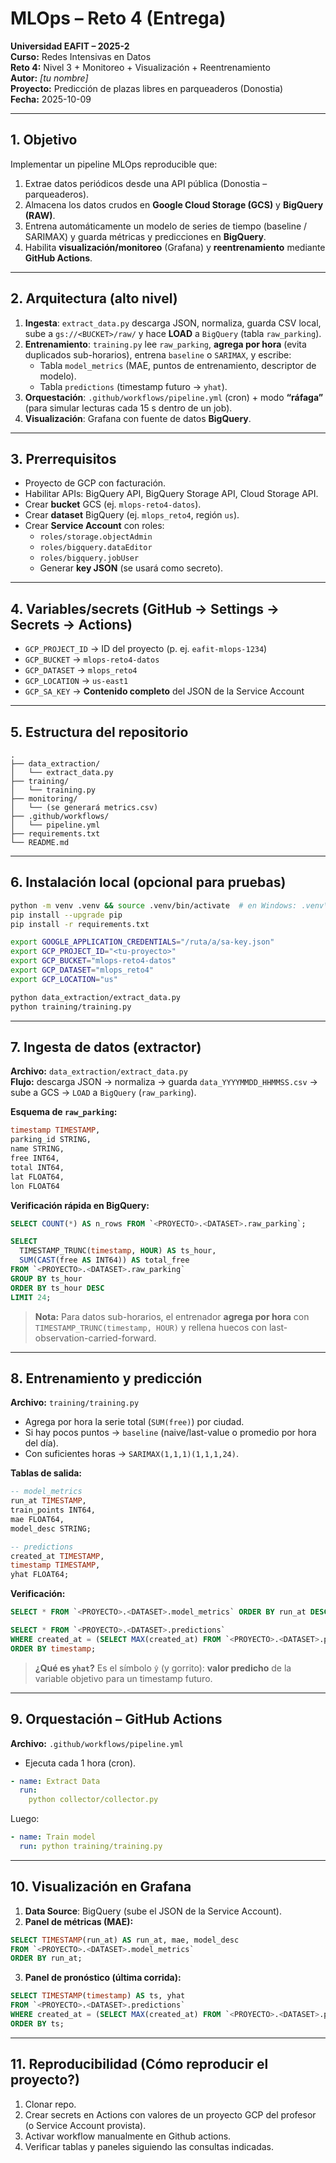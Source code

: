 # MLOps – Reto 4 (Entrega)
**Universidad EAFIT – 2025-2**  
**Curso:** Redes Intensivas en Datos  
**Reto 4:** Nivel 3 + Monitoreo + Visualización + Reentrenamiento  
**Autor:** _[tu nombre]_  
**Proyecto:** Predicción de plazas libres en parqueaderos (Donostia)  
**Fecha:** 2025-10-09

---

## 1. Objetivo
Implementar un pipeline MLOps reproducible que:
1) Extrae datos periódicos desde una API pública (Donostia – parqueaderos).  
2) Almacena los datos crudos en **Google Cloud Storage (GCS)** y **BigQuery (RAW)**.  
3) Entrena automáticamente un modelo de series de tiempo (baseline / SARIMAX) y guarda métricas y predicciones en **BigQuery**.  
4) Habilita **visualización/monitoreo** (Grafana) y **reentrenamiento** mediante **GitHub Actions**.

---

## 2. Arquitectura (alto nivel)
1. **Ingesta**: `extract_data.py` descarga JSON, normaliza, guarda CSV local, sube a `gs://<BUCKET>/raw/` y hace **LOAD** a `BigQuery` (tabla `raw_parking`).  
2. **Entrenamiento**: `training.py` lee `raw_parking`, **agrega por hora** (evita duplicados sub-horarios), entrena `baseline` o `SARIMAX`, y escribe:
   - Tabla `model_metrics` (MAE, puntos de entrenamiento, descriptor de modelo).
   - Tabla `predictions` (timestamp futuro → `yhat`).  
3. **Orquestación**: `.github/workflows/pipeline.yml` (cron) + modo **“ráfaga”** (para simular lecturas cada 15 s dentro de un job).  
4. **Visualización**: Grafana con fuente de datos **BigQuery**.

---

## 3. Prerrequisitos
- Proyecto de GCP con facturación.  
- Habilitar APIs: BigQuery API, BigQuery Storage API, Cloud Storage API.
- Crear **bucket** GCS (ej. `mlops-reto4-datos`).  
- Crear **dataset** BigQuery (ej. `mlops_reto4`, región `us`).  
- Crear **Service Account** con roles:
  - `roles/storage.objectAdmin`
  - `roles/bigquery.dataEditor`
  - `roles/bigquery.jobUser`
  - Generar **key JSON** (se usará como secreto).

---

## 4. Variables/secrets (GitHub → Settings → Secrets → Actions)
- `GCP_PROJECT_ID` → ID del proyecto (p. ej. `eafit-mlops-1234`)  
- `GCP_BUCKET` → `mlops-reto4-datos`  
- `GCP_DATASET` → `mlops_reto4`  
- `GCP_LOCATION` → `us-east1`  
- `GCP_SA_KEY` → **Contenido completo** del JSON de la Service Account  

---

## 5. Estructura del repositorio
```
.
├── data_extraction/
│   └── extract_data.py
├── training/
│   └── training.py
├── monitoring/
│   └── (se generará metrics.csv)
├── .github/workflows/
│   └── pipeline.yml
├── requirements.txt
└── README.md
```

---

## 6. Instalación local (opcional para pruebas)
```bash
python -m venv .venv && source .venv/bin/activate  # en Windows: .venv\Scripts\activate
pip install --upgrade pip
pip install -r requirements.txt

export GOOGLE_APPLICATION_CREDENTIALS="/ruta/a/sa-key.json"
export GCP_PROJECT_ID="<tu-proyecto>"
export GCP_BUCKET="mlops-reto4-datos"
export GCP_DATASET="mlops_reto4"
export GCP_LOCATION="us"

python data_extraction/extract_data.py
python training/training.py
```

---

## 7. Ingesta de datos (extractor)
**Archivo:** `data_extraction/extract_data.py`  
**Flujo:** descarga JSON → normaliza → guarda `data_YYYYMMDD_HHMMSS.csv` → sube a GCS → `LOAD` a `BigQuery` (`raw_parking`).

**Esquema de `raw_parking`:**
```sql
timestamp TIMESTAMP,
parking_id STRING,
name STRING,
free INT64,
total INT64,
lat FLOAT64,
lon FLOAT64
```

**Verificación rápida en BigQuery:**
```sql
SELECT COUNT(*) AS n_rows FROM `<PROYECTO>.<DATASET>.raw_parking`;

SELECT
  TIMESTAMP_TRUNC(timestamp, HOUR) AS ts_hour,
  SUM(CAST(free AS INT64)) AS total_free
FROM `<PROYECTO>.<DATASET>.raw_parking`
GROUP BY ts_hour
ORDER BY ts_hour DESC
LIMIT 24;
```

> **Nota:** Para datos sub-horarios, el entrenador **agrega por hora** con `TIMESTAMP_TRUNC(timestamp, HOUR)` y rellena huecos con last-observation-carried-forward.

---

## 8. Entrenamiento y predicción
**Archivo:** `training/training.py`  
- Agrega por hora la serie total (`SUM(free)`) por ciudad.  
- Si hay pocos puntos → `baseline` (naive/last-value o promedio por hora del día).  
- Con suficientes horas → `SARIMAX(1,1,1)(1,1,1,24)`.

**Tablas de salida:**
```sql
-- model_metrics
run_at TIMESTAMP,
train_points INT64,
mae FLOAT64,
model_desc STRING;

-- predictions
created_at TIMESTAMP,
timestamp TIMESTAMP,
yhat FLOAT64;
```

**Verificación:**
```sql
SELECT * FROM `<PROYECTO>.<DATASET>.model_metrics` ORDER BY run_at DESC LIMIT 10;

SELECT * FROM `<PROYECTO>.<DATASET>.predictions`
WHERE created_at = (SELECT MAX(created_at) FROM `<PROYECTO>.<DATASET>.predictions`)
ORDER BY timestamp;
```

> **¿Qué es `yhat`?** Es el símbolo `ŷ` (y gorrito): **valor predicho** de la variable objetivo para un timestamp futuro.

---

## 9. Orquestación – GitHub Actions
**Archivo:** `.github/workflows/pipeline.yml`

- Ejecuta cada 1 hora (cron).  

```yaml
- name: Extract Data
  run: 
    python collector/collector.py 
```

Luego:
```yaml
- name: Train model
  run: python training/training.py
```

---

## 10. Visualización en Grafana
1. **Data Source**: BigQuery (sube el JSON de la Service Account).  
2. **Panel de métricas (MAE):**
```sql
SELECT TIMESTAMP(run_at) AS run_at, mae, model_desc
FROM `<PROYECTO>.<DATASET>.model_metrics`
ORDER BY run_at;
```
3. **Panel de pronóstico (última corrida):**
```sql
SELECT TIMESTAMP(timestamp) AS ts, yhat
FROM `<PROYECTO>.<DATASET>.predictions`
WHERE created_at = (SELECT MAX(created_at) FROM `<PROYECTO>.<DATASET>.predictions`)
ORDER BY ts;
```

---

## 11. Reproducibilidad (Cómo reproducir el proyecto?)
1. Clonar repo.  
2. Crear secrets en Actions con valores de un proyecto GCP del profesor (o Service Account provista).  
3. Activar workflow manualmente en Github actions.  
4. Verificar tablas y paneles siguiendo las consultas indicadas.

